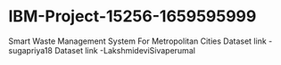 # IBM-Project-15256-1659595999
Smart Waste Management System For Metropolitan Cities
Dataset link -sugapriya18
Dataset link -LakshmideviSivaperumal
